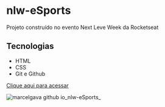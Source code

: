 # nlw-eSports

Projeto construído no evento Next Leve Week da Rocketseat

## Tecnologias

- HTML
- CSS
- Git e Github

[Clique aqui para acessar](https://marcelgava.github.io/nlw-eSports/)

![marcelgava github io_nlw-eSports_](https://user-images.githubusercontent.com/85567142/190524772-89a5ab22-9b53-4a24-9807-23419fdf9379.png)
